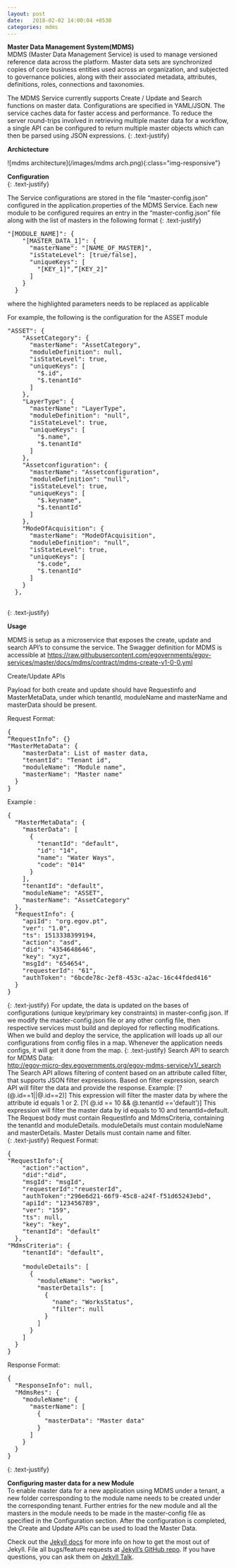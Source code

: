 ```yaml
---
layout: post
date:   2018-02-02 14:00:04 +0530
categories: mdms
---
```

<b>Master Data Management System(MDMS)</b><br>
MDMS (Master Data Management Service) is used to manage versioned reference data across the platform. Master data sets are synchronized copies of core business entities used across an organization, and subjected to governance policies, along with their associated metadata, attributes, definitions, roles, connections and taxonomies.

The MDMS Service currently supports Create / Update and Search functions on master data. Configurations are specified in YAML/JSON. The service caches data for faster access and performance. To reduce the server round-trips involved in retrieving multiple master data for a workflow, a single API can be configured to return multiple master objects which can then be parsed using JSON expressions.
{: .text-justify}

<b>Archictecture</b><br>

![mdms architecture](/images/mdms arch.png){:class="img-responsive"}


<b>Configuration</b><br>
{: .text-justify}

The Service configurations are stored in the file “master-config.json” configured in the application.properties of the MDMS Service. Each new module to be configured requires an entry in the “master-config.json” file along with the list of masters in the following format
{: .text-justify}

<pre>
"[MODULE_NAME]": {
    "[MASTER_DATA_1]": {
      "masterName": "[NAME_OF_MASTER]",
      "isStateLevel": [true/false],
      "uniqueKeys": [
        "[KEY_1]",”[KEY_2]"
      ]
    }
  }
</pre>
where the highlighted parameters needs to be replaced as applicable

For example, the following is the configuration for the ASSET module

<pre>
"ASSET": {
    "AssetCategory": {
      "masterName": "AssetCategory",
      "moduleDefinition": null,
      "isStateLevel": true,
      "uniqueKeys": [
        "$.id",
        "$.tenantId"
      ]
    },
    "LayerType": {
      "masterName": "LayerType",
      "moduleDefinition": "null",
      "isStateLevel": true,
      "uniqueKeys": [
        "$.name",
        "$.tenantId"
      ]
    },
    "Assetconfiguration": {
      "masterName": "Assetconfiguration",
      "moduleDefinition": "null",
      "isStateLevel": true,
      "uniqueKeys": [
        "$.keyname",
        "$.tenantId"
      ]
    },
    "ModeOfAcquisition": {
      "masterName": "ModeOfAcquisition",
      "moduleDefinition": "null",
      "isStateLevel": true,
      "uniqueKeys": [
        "$.code",
        "$.tenantId"
      ]
    }
  },

</pre>
{: .text-justify}

<b>Usage</b><br>

MDMS is setup as a microservice that exposes the create, update and search API’s to consume the service. The Swagger definition for MDMS is accessible at <a href="#" class="btn btn--primary">https://raw.githubusercontent.com/egovernments/egov-services/master/docs/mdms/contract/mdms-create-v1-0-0.yml</a><br>

Create/Update APIs

Payload for both create and update should have Requestinfo and MasterMetaData, under which tenantId, moduleName and masterName and masterData should be present.

Request Format:

<pre>
{
“RequestInfo”: {}
"MasterMetaData": {
    "masterData": List of master data,
    "tenantId": "Tenant id",
    "moduleName": "Module name",
    "masterName": "Master name"
  }
}
</pre>
Example :
<pre>
{
  "MasterMetaData": {
    "masterData": [
      {
        "tenantId": "default",
        "id": "14",
        "name": "Water Ways",
        "code": "014"
      }
    ],
    "tenantId": "default",
    "moduleName": "ASSET",
    "masterName": "AssetCategory"
  },
  "RequestInfo": {
    "apiId": "org.egov.pt",
    "ver": "1.0",
    "ts": 1513338399194,
    "action": "asd",
    "did": "4354648646",
    "key": "xyz",
    "msgId": "654654",
    "requesterId": "61",
    "authToken": "6bcde78c-2ef8-453c-a2ac-16c44fded416"
  }
}
</pre>
{: .text-justify}
For update, the data is updated on the bases of configurations (unique key/primary key constraints) in master-config.json.
If we modify the master-config.json file or any other config file, then respective services must build and deployed for reflecting modifications.
When we build and deploy the service, the application will loads up all our configurations from config files in a map. Whenever the application needs configs, it will get it done from the map.
{: .text-justify}
Search API to search for MDMS Data:<br>
<a href="#"
class="btn--primary">http://egov-micro-dev.egovernments.org/egov-mdms-service/v1/_search</a><br>
The Search API allows filtering of content based on an attribute called filter, that supports JSON filter expressions. Based on filter expression, search API will filter the data and provide the response. Example:
[?(@.id==1||@.id==2)] This expression will filter the master data by where the attribute id  equals 1 or 2.
[?( @.id == 10 && @.tenantId =='default')] This expression will filter the master data by id equals to 10 and tenantId=default.
The Request body must contain RequestInfo and MdmsCriteria, containing the tenantId and moduleDetails. moduleDetails must contain moduleName and masterDetails. Master Details must contain name and filter.<br>
{: .text-justify}
Request Format:
<pre>
{
"RequestInfo":{
    "action":"action",
    "did":"did",
    "msgId": "msgId",
    "requesterId":"reuesterId",
    "authToken":"296e6d21-66f9-45c8-a24f-f51d65243ebd",
    "apiId": "123456789",
    "ver": "159",
    "ts": null,
    "key": "key",
    "tenantId": "default"
  },
"MdmsCriteria": {
    "tenantId": "default",

    "moduleDetails": [
      {
        "moduleName": "works",
        "masterDetails": [
          {
            "name": "WorksStatus",
            "filter": null
          }
        ]
      }
    ]
  }
}
</pre>
Response Format:
<pre>
{
  "ResponseInfo": null,
  "MdmsRes": {
    "moduleName": {
      "masterName": [
        {
          "masterData": "Master data"
        }
      ]
    }
  }
}
</pre>
{: .text-justify}

<b>Configuring master data for a new Module</b><br>
To enable master data for a new application using MDMS under a tenant, a new folder corresponding to the module name needs to be created under the corresponding tenant. Further entries for the new module and all the masters in the module needs to be made in the master-config file as specified in the Configuration section. After the configuration is completed, the Create and Update APIs can be used to load the Master Data.



Check out the [Jekyll docs][jekyll-docs] for more info on how to get the most out of Jekyll. File all bugs/feature requests at [Jekyll’s GitHub repo][jekyll-gh]. If you have questions, you can ask them on [Jekyll Talk][jekyll-talk].

[jekyll-docs]: http://jekyllrb.com/docs/home
[jekyll-gh]:   https://github.com/jekyll/jekyll
[jekyll-talk]: https://talk.jekyllrb.com/
